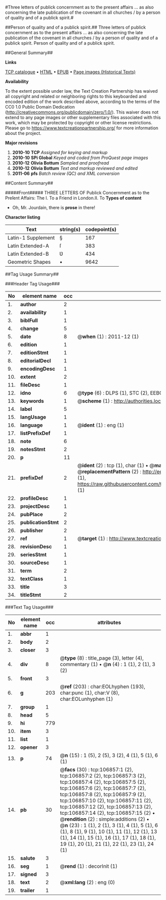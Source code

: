 #Three letters of publick concernment as to the present affairs ... as also concerning the late publication of the covenant in all churches / by a person of quality and of a publick spirit.#

##Person of quality and of a publick spirit.##
Three letters of publick concernment as to the present affairs ... as also concerning the late publication of the covenant in all churches / by a person of quality and of a publick spirit.
Person of quality and of a publick spirit.

##General Summary##

**Links**

[TCP catalogue](http://www.ota.ox.ac.uk/tcp/)  • 
[HTML](http://tei.it.ox.ac.uk/tcp/Texts-HTML/free/A62/A62487.html)  • 
[EPUB](http://tei.it.ox.ac.uk/tcp/Texts-EPUB/free/A62/A62487.epub) • 
[Page images (Historical Texts)](https://historicaltexts.jisc.ac.uk/eebo-18149167e)

**Availability**

To the extent possible under law, the Text Creation Partnership has waived all copyright and related or neighboring rights to this keyboarded and encoded edition of the work described above, according to the terms of the CC0 1.0 Public Domain Dedication (http://creativecommons.org/publicdomain/zero/1.0/). This waiver does not extend to any page images or other supplementary files associated with this work, which may be protected by copyright or other license restrictions. Please go to https://www.textcreationpartnership.org/ for more information about the project.

**Major revisions**

1. __2010-10__ __TCP__ *Assigned for keying and markup*
1. __2010-10__ __SPi Global__ *Keyed and coded from ProQuest page images*
1. __2010-12__ __Olivia Bottum__ *Sampled and proofread*
1. __2010-12__ __Olivia Bottum__ *Text and markup reviewed and edited*
1. __2011-06__ __pfs__ *Batch review (QC) and XML conversion*

##Content Summary##

#####Front#####
THREE LETTERS OF Publick Concernment as to the Preſent Affairs: The
I. To a Friend in London.II. To 
**Types of content**

  * Oh, Mr. Jourdain, there is **prose** in there!

**Character listing**


|Text|string(s)|codepoint(s)|
|---|---|---|
|Latin-1 Supplement|§|167|
|Latin Extended-A|ſ|383|
|Latin Extended-B|Ʋ|434|
|Geometric Shapes|▪|9642|

##Tag Usage Summary##

###Header Tag Usage###

|No|element name|occ|attributes|
|---|---|---|---|
|1.|__author__|2||
|2.|__availability__|1||
|3.|__biblFull__|1||
|4.|__change__|5||
|5.|__date__|8| @__when__ (1) : 2011-12 (1)|
|6.|__edition__|1||
|7.|__editionStmt__|1||
|8.|__editorialDecl__|1||
|9.|__encodingDesc__|1||
|10.|__extent__|2||
|11.|__fileDesc__|1||
|12.|__idno__|6| @__type__ (6) : DLPS (1), STC (2), EEBO-CITATION (1), OCLC (1), VID (1)|
|13.|__keywords__|1| @__scheme__ (1) : http://authorities.loc.gov/ (1)|
|14.|__label__|5||
|15.|__langUsage__|1||
|16.|__language__|1| @__ident__ (1) : eng (1)|
|17.|__listPrefixDef__|1||
|18.|__note__|6||
|19.|__notesStmt__|2||
|20.|__p__|11||
|21.|__prefixDef__|2| @__ident__ (2) : tcp (1), char (1)  •  @__matchPattern__ (2) : ([0-9\-]+):([0-9IVX]+) (1), (.+) (1)  •  @__replacementPattern__ (2) : http://eebo.chadwyck.com/downloadtiff?vid=$1&page=$2 (1), https://raw.githubusercontent.com/textcreationpartnership/Texts/master/tcpchars.xml#$1 (1)|
|22.|__profileDesc__|1||
|23.|__projectDesc__|1||
|24.|__pubPlace__|2||
|25.|__publicationStmt__|2||
|26.|__publisher__|2||
|27.|__ref__|1| @__target__ (1) : http://www.textcreationpartnership.org/docs/. (1)|
|28.|__revisionDesc__|1||
|29.|__seriesStmt__|1||
|30.|__sourceDesc__|1||
|31.|__term__|2||
|32.|__textClass__|1||
|33.|__title__|3||
|34.|__titleStmt__|2||


###Text Tag Usage###

|No|element name|occ|attributes|
|---|---|---|---|
|1.|__abbr__|1||
|2.|__body__|2||
|3.|__closer__|3||
|4.|__div__|8| @__type__ (8) : title_page (3), letter (4), commentary (1)  •  @__n__ (4) : 1 (1), 2 (1), 3 (2)|
|5.|__front__|3||
|6.|__g__|203| @__ref__ (203) : char:EOLhyphen (193), char:punc (1), char:V (8), char:EOLunhyphen (1)|
|7.|__group__|1||
|8.|__head__|5||
|9.|__hi__|779||
|10.|__item__|3||
|11.|__list__|1||
|12.|__opener__|3||
|13.|__p__|74| @__n__ (15) : 1 (5), 2 (5), 3 (2), 4 (1), 5 (1), 6 (1)|
|14.|__pb__|30| @__facs__ (30) : tcp:106857:1 (2), tcp:106857:2 (2), tcp:106857:3 (2), tcp:106857:4 (2), tcp:106857:5 (2), tcp:106857:6 (2), tcp:106857:7 (2), tcp:106857:8 (2), tcp:106857:9 (2), tcp:106857:10 (2), tcp:106857:11 (2), tcp:106857:12 (2), tcp:106857:13 (2), tcp:106857:14 (2), tcp:106857:15 (2)  •  @__rendition__ (2) : simple:additions (2)  •  @__n__ (23) : 1 (1), 2 (1), 3 (1), 4 (1), 5 (1), 6 (1), 8 (1), 9 (1), 10 (1), 11 (1), 12 (1), 13 (1), 14 (1), 15 (1), 16 (1), 17 (1), 18 (1), 19 (1), 20 (1), 21 (1), 22 (1), 23 (1), 24 (1)|
|15.|__salute__|3||
|16.|__seg__|1| @__rend__ (1) : decorInit (1)|
|17.|__signed__|3||
|18.|__text__|2| @__xml:lang__ (2) : eng (0)|
|19.|__trailer__|1||
